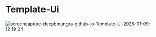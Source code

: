 # Template-Ui
![screencapture-deepbmungra-github-io-Template-Ui-2025-01-09-12_19_04](https://github.com/user-attachments/assets/83b414c4-5b7b-4c98-87f5-ede216696bf4)
